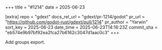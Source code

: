 +++
title = "#1214"
date = 2025-06-23

[extra]
repo = "gdext"
docs_rel_url = "gdext/pr-1214/godot"
pr_url = "https://github.com/godot-rust/gdext/pull/1214"
pr_author = "Yarwin"
sort_key = 2025-06-23
date_time = 2025-06-23T14:16:23Z
commit_sha = "eb574e9b97bf92ea2fca27b6162c3047d1aac0c3"
+++

Add groups export.
